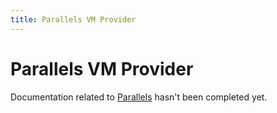 ```yaml
---
title: Parallels VM Provider
---
```

# Parallels VM Provider

Documentation related to [Parallels](parallels.md) hasn't been completed yet.
